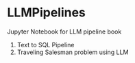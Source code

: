 # LLMPipelines
Jupyter Notebook for LLM pipeline book

1. Text to SQL Pipeline
2. Traveling Salesman problem using LLM
